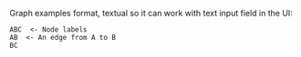 Graph examples format, textual so it can work with text input field in the UI:

```
ABC  <- Node labels
AB  <- An edge from A to B
BC
```